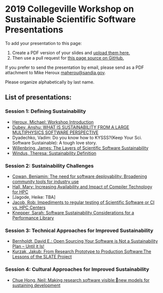 # 2019 Collegeville Workshop on Sustainable Scientific Software Presentations

To add your presentation to this page:
1. Create a PDF version of your slides and [upload them here.](https://github.com/Collegeville/CW3S19/upload/master/WorkshopResources/Presentations)
1. Then use a pull request for [this page source on GitHub.](https://github.com/Collegeville/CW3S19/edit/master/WorkshopResources/Presentations/PresentationList.md)

If you prefer to send the presentation by email, please send as a PDF attachment to Mike Heroux <maherou@sandia.gov>.

Please organize alphabetically by last name.

## List of presentations:
### Session 1: Defining Sustainability
- [Heroux, Michael: Workshop Introduction](HerouxIntroduction.pdf)
- [Dubey, Anshu: WHAT IS SUSTAINABILITY FROM A LARGE MULTIPHYSICS SOFTWARE PERSPECTIVE](sustainability_collegeville.pdf)
- Dyadechko, Vadim: Do you know how to KYSSS?(Keep Your Sci. Software Sustainable): A tough love story.
- [Willenbring, James: The Layers of Scientific Software Sustainability](2019CollegevilleWorkshopWillenbring.pdf)
- [Windus, Theresa: Sustainability Definition](Windus-Sustainability-7-23-19.pdf)
### Session 2: Sustainability Challenges
- [Cowan, Benjamin: The need for software deployability: Broadening community tools for industry use](deployability_redacted.pdf)
- [Hall, Mary: Increasing Availability and Impact of Compiler Technology for HPC](Hall-CW3S19.pdf)
- [Jagode, Heike: TBA]
- [Jacob, Rob: Impediments to regular testing of Scientific Software or CI vs. HPC Centers](JacobCW3S19Testing.pdf)
- [Knepper, Sarah: Software Sustainability Considerations for a Performance Library](CW3S19_Knepper.pdf)
### Session 3: Technical Approaches for Improved Sustainability
- [Bernholdt, David E.: Open Sourcing Your Software is Not a Sustainability Plan – Until it Is!](2019-07-oss-sustainability-bernholdt-v01.pdf)
- [Kurzak, Jakub: From Research Prototype to Production Software:The Lessons of the SLATE Project](CW3S19-Kurzak.pdf)
### Session 4: Cultural Approaches for Improved Sustainability
- [Chue Hong, Neil: Making research software visible:new models for sustaining development](20190724%20CW3S19%20Chue%20Hong.pdf)
